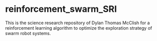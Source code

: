 # reinforcement_swarm_SRI
This is the science research repository of Dylan Thomas McClish for a reinforcement learning algorithm to optimize the exploration strategy of swarm robot systems. 
